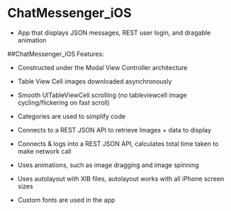 # ChatMessenger_iOS
- App that displays JSON messages, REST user login, and dragable animation

##ChatMessenger_iOS Features:
- Constructed under the Modal View Controller architecture
- Table View Cell images downloaded asynchronously 
- Smooth UITableViewCell scrolling (no tableviewcell image cycling/flickering on fast scroll)
- Categories are used to simplify code

- Connects to a REST JSON API to retrieve Images + data to display
- Connects & logs into a REST JSON API, calculates total time taken to make network call
- Uses animations, such as image dragging and image spinning
- Uses autolayout with XIB files, autolayout works with all iPhone screen sizes
- Custom fonts are used in the app
